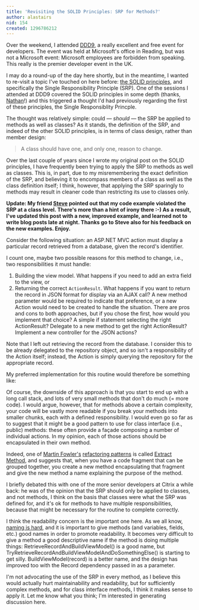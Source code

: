 ```yaml
---
title: 'Revisiting the SOLID Principles: SRP for Methods?'
author: alastairs
nid: 154
created: 1296786212
---
```

Over the weekend, I attended <a href="http://developerdeveloperdeveloper.com/ddd9/" title="DDD9">DDD9</a>, a really excellent and free event for developers.  The event was held at Microsoft's office in Reading, but was not a Microsoft event: Microsoft employees are forbidden from speaking.  This really is the premier developer event in the UK.  

I may do a round-up of the day here shortly, but in the meantime, I wanted to re-visit a topic I've touched on here before: <a href="http://www.codebork.com/2009/02/18/solid-principles-ood.html" title="SOLID Princples of OOD">the SOLID principles</a>, and specifically the Single Responsibility Principle (SRP).  One of the sessions I attended at DDD9 covered the SOLID principles in some depth (thanks, <a href="http://designcoderelease.blogspot.com/">Nathan</a>!) and this triggered a thought I'd had previously regarding the first of these principles, the Single Responsiblity Princple.
<!--break-->
The thought was relatively simple: could &mdash; <em>should</em> &mdash; the SRP be applied to methods as well as classes?  As it stands, the definition of the SRP, and indeed of the other SOLID principles, is in terms of class design, rather than member design:

<blockquote>
A class should have one, and only one, reason to change.
</blockquote>

Over the last couple of years since I wrote my original post on the SOLID principles, I have frequently been trying to apply the SRP to methods as well as classes.  This is, in part, due to my misremembering the exact definition of the SRP, and believing it to encompass members of a class as well as the class definition itself; I think, however, that applying the SRP sparingly to methods may result in cleaner code than restricting its use to classes only.  

<strong>Update: My friend <a href="http://blog.analysisuk.com/" title="Analysis UK blog">Steve</a> pointed out that my code example violated the SRP at a class level.  There's more than a hint of irony there :-)  As a result, I've updated this post with a new, improved example, and learned not to write blog posts late at night. Thanks go to Steve also for his feedback on the new examples. Enjoy.</strong>

Consider the following situation: an ASP.NET MVC action must display a particular record retrieved from a database, given the record's identifier.  

<script src="https://gist.github.com/812575.js?file=MethodMultipleResponsibilities.cs"></script>

I count one, maybe two possible reasons for this method to change, i.e., two responsibilities it must handle:
<ol>
  <li>Building the view model.  What happens if you need to add an extra field to the view, or </li>
  <li>Returning the correct <code language="csharp">ActionResult</code>.  What happens if you want to return the record in JSON format for display via an AJAX call?  A new method parameter would be required to indicate that preference, or a new Action would need to be created to handle the situation.  There are pros and cons to both approaches, but if you chose the first, how would you implement that choice?  A simple if statement selecting the right ActionResult?  Delegate to a new method to get the right ActionResult?  Implement a new controller for the JSON actions?</li>
</ol>

Note that I left out retrieving the record from the database. I consider this to be already delegated to the repository object, and so isn't a responsibility of the Action itself; instead, the Action is simply querying the repository for the appropriate record.  

My preferred implementation for this routine would therefore be something like:

<script src="https://gist.github.com/812575.js?file=MethodsSingleResponsibility.cs"></script>

Of course, the downside of this approach is that you start to end up with a long call stack, and lots of very small methods that don't do much (= more code).  I would argue, however, that for methods above a certain complexity, your code will be vastly more readable if you break your methods into smaller chunks, each with a defined responsibility.  I would even go so far as to suggest that it might be a good pattern to use for class interface (i.e., public) methods: these often provide a fa&ccedil;ade composing a number of individual actions.  In my opinion, each of those actions should be encapsulated in their own method.  

Indeed, one of <a href="http://www.martinfowler.com/" title="Martin Fowler's homepage">Martin Fowler's</a> <a href="http://www.refactoring.com/index.html" title="Refactoring Patterns">refactoring patterns</a> is called <a href="http://www.refactoring.com/catalog/extractMethod.html" title="Extract Method Refactoring Pattern">Extract Method</a>, and suggests that, when you have a code fragment that can be grouped together, you create a new method encapsulating that fragment and give the new method a name explaining the purpose of the method.

I briefly debated this with one of the more senior developers at Citrix a while back: he was of the opinion that the SRP should only be applied to classes, and not methods, I think on the basis that classes were what the SRP was defined for, and it's ok for methods to have multiple responsibilities, because that might be necessary for the routine to complete correctly.  

I think the readability concern is the important one here.  As we all know, <a href="http://blog.stackoverflow.com/2009/03/it-stack-overflow-update-naming-is-hard/" title="IT Stack Overflow Update: Naming is Hard">naming is hard</a>, and it is important to give methods (and variables, fields, etc.) good names in order to promote readability.  It becomes very difficult to give a method a good descriptive name if the method is doing multiple things: RetrieveRecordAndBuildViewModel() is a good name, but TryRetrieveRecordAndBuildViewModelAndDoSomethingElse() is starting to get silly.  BuildViewModel(record) is a better name, and the design has improved too with the Record dependency passed in as a parameter.  

I'm not advocating the use of the SRP in every method, as I believe this would actually hurt maintainability and readability, but for sufficiently complex methods, and for class interface methods, I think it makes sense to apply it.  Let me know what you think; I'm interested in generating discussion here.
